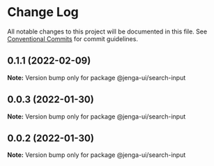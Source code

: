 # Change Log

All notable changes to this project will be documented in this file.
See [Conventional Commits](https://conventionalcommits.org) for commit guidelines.

## 0.1.1 (2022-02-09)

**Note:** Version bump only for package @jenga-ui/search-input

## 0.0.3 (2022-01-30)

**Note:** Version bump only for package @jenga-ui/search-input

## 0.0.2 (2022-01-30)

**Note:** Version bump only for package @jenga-ui/search-input
